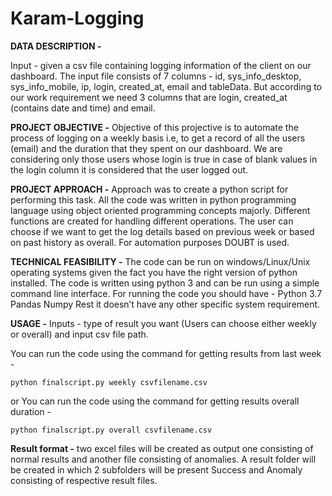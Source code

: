 # Karam-Logging

**DATA DESCRIPTION -**

Input - given a csv file containing logging information of the client on our dashboard. The input file consists of 7 columns - id, sys_info_desktop, sys_info_mobile, ip, login, created_at, email and tableData. But according to our work requirement we need 3 columns that are login, created_at (contains date and time) and email.

**PROJECT OBJECTIVE -** 
Objective of this projective is to automate the process of logging on a weekly basis i.e, to get a record of all the users (email) and the duration that they spent on our dashboard. We are considering only those users whose login is true in case of blank values in the login column it is considered that the user logged out.

**PROJECT APPROACH -** 
Approach was to create a python script for performing this task. All the code was written in python programming language using object oriented programming concepts majorly. Different functions are created for handling different operations. The user can choose if we want to get the log details based on previous week or based on past history as overall.
For automation purposes  DOUBT  is used. 

**TECHNICAL FEASIBILITY -**
The code can be run on windows/Linux/Unix operating systems given the fact you have the right version of python installed. The code is written using python 3 and can be run using a simple command line interface. For running the code you should have - 
Python 3.7
Pandas 
Numpy
Rest it doesn’t have any other specific system requirement.

**USAGE -** 
Inputs - type of result you want (Users can choose either weekly or overall) and input csv file path.

You can run the code using the command for getting results from last week - 

`python finalscript.py weekly csvfilename.csv` 

or You can run the code using the command for getting results overall duration - 

`python finalscript.py overall csvfilename.csv`

**Result format -** two excel files will be created as output one consisting of normal results and another file consisting of anomalies. A result folder will be created in which 2 subfolders will be present Success and Anomaly consisting of respective result files.
